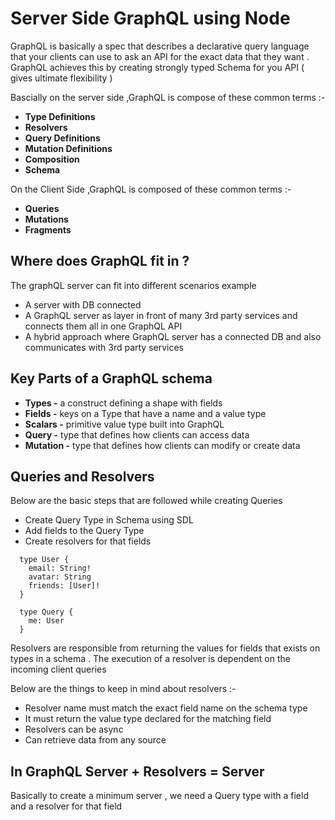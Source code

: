# Server Side GraphQL using Node

GraphQL is basically a spec that describes a declarative query language that your clients can use to ask an API for the exact data that they want . GraphQL achieves this by creating strongly typed Schema for you API ( gives ultimate flexibility )

Bascially on the server side ,GraphQL is compose of these common terms :-

- **Type Definitions**
- **Resolvers**
- **Query Definitions**
- **Mutation Definitions**
- **Composition**
- **Schema**

On the Client Side ,GraphQL is composed of these common terms :-

- **Queries**
- **Mutations**
- **Fragments**

## Where does GraphQL fit in ?

The graphQL server can fit into different scenarios example

- A server with DB connected
- A GraphQL server as layer in front of many 3rd party services and connects them all in one GraphQL API
- A hybrid approach where GraphQL server has a connected DB and also communicates with 3rd party services

## Key Parts of a GraphQL schema

- **Types -** a construct defining a shape with fields
- **Fields -** keys on a Type that have a name and a value type
- **Scalars -** primitive value type built into GraphQL
- **Query -** type that defines how clients can access data
- **Mutation -** type that defines how clients can modify or create data

## Queries and Resolvers

Below are the basic steps that are followed while creating Queries

- Create Query Type in Schema using SDL
- Add fields to the Query Type
- Create resolvers for that fields

```
  type User {
    email: String!
    avatar: String
    friends: [User]!
  }

  type Query {
    me: User
  }
```

Resolvers are responsible from returning the values for fields that exists on types in a schema . The execution of a resolver is dependent on the incoming client queries

Below are the things to keep in mind about resolvers :-

- Resolver name must match the exact field name on the schema type
- It must return the value type declared for the matching field
- Resolvers can be async
- Can retrieve data from any source

## In GraphQL Server + Resolvers = Server

Basically to create a minimum server , we need a Query type with a field and a resolver for that field

